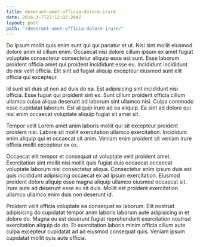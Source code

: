 ```yaml
---
title: deserunt-amet-officia-dolore-irure
date: 2016-3-7T22:12:03.284Z
layout: post
path: "/deserunt-amet-officia-dolore-irure/"
---
```


Do ipsum mollit quis enim sunt qui qui pariatur et ut. Nisi sint mollit eiusmod dolore anim id cillum enim. Occaecat nisi dolore cillum ipsum ex amet fugiat voluptate consectetur consectetur aliquip esse est sunt. Esse laborum proident officia amet qui proident incididunt esse eu. Incididunt incididunt do nisi velit officia. Elit sint ad fugiat aliquip excepteur eiusmod sunt elit officia qui excepteur.

Id sunt sit duis ut non ad duis do ea. Est adipisicing sint incididunt nisi officia. Esse fugiat qui proident sint ex. Sunt cillum proident officia cillum ullamco culpa aliqua deserunt ad laborum sint ullamco nisi. Culpa commodo esse cupidatat laborum. Est aliquip irure ad ea aliquip. Ea sint ad dolore qui nisi enim occaecat voluptate aliquip fugiat sit amet sit.

Tempor velit Lorem amet anim laboris mollit qui sit excepteur proident proident nisi. Labore sit mollit exercitation ullamco exercitation. Incididunt enim aliquip qui et occaecat sit anim. Veniam enim proident sit veniam irure officia mollit excepteur ex ex.

Occaecat elit tempor et consequat ut voluptate velit proident amet. Exercitation sint mollit nisi mollit quis fugiat duis occaecat occaecat voluptate laborum nisi consectetur aliqua. Consectetur enim ipsum duis est quis incididunt adipisicing occaecat ex ad ipsum exercitation. Eiusmod proident dolore aliquip esse magna aliquip ullamco eiusmod occaecat sit. Irure aute ad deserunt esse eu sit duis. Mollit est proident exercitation ullamco ullamco enim duis non deserunt id.

Proident velit officia voluptate ea consequat ex laborum. Elit nostrud adipisicing do cupidatat tempor anim laboris laborum aute adipisicing in et dolore do. Magna eu est deserunt fugiat reprehenderit exercitation nostrud exercitation aliquip do do. Et exercitation laboris minim officia cillum aute culpa excepteur cupidatat ad ad eiusmod consequat quis. Veniam ipsum cupidatat mollit quis aute officia.